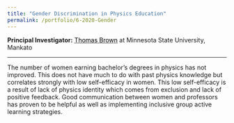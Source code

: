 ```yaml
---
title: "Gender Discrimination in Physics Education"
permalink: /portfolio/6-2020-Gender
---
```


**Principal Investigator:** <a href="https://cset.mnsu.edu/departments/physics-and-astronomy/faculty-and-staff/thomas-brown/" style="color: black; text-decoration: underline;text-decoration-style: dotted;">Thomas Brown</a> at Minnesota State University, Mankato



---
The number of women earning bachelor’s degrees in physics has not improved. This does not have much to do with past physics knowledge but correlates strongly with low self-efficacy in women. This low self-efficacy is a result of lack of physics identity which comes from exclusion and lack of positive feedback. Good communication between women and professors has proven to be helpful as well as implementing inclusive group active learning strategies. 
